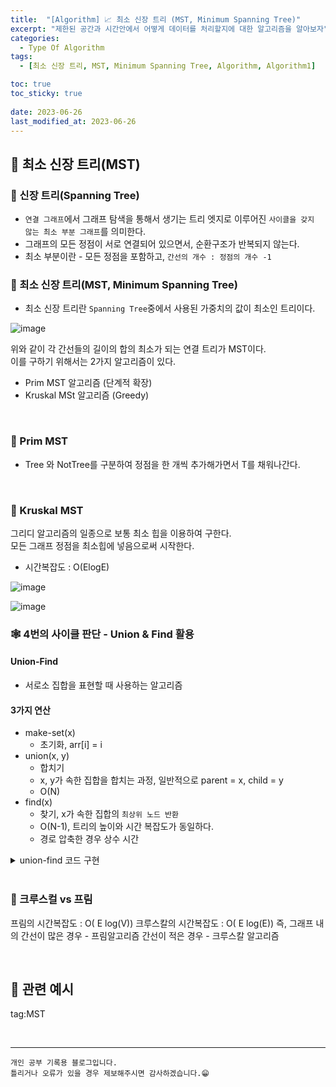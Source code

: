 ```yaml
---
title:  "[Algorithm] 📈 최소 신장 트리 (MST, Minimum Spanning Tree)"
excerpt: "제한된 공간과 시간안에서 어떻게 데이터를 처리할지에 대한 알고리즘을 알아보자"
categories:
  - Type Of Algorithm
tags:
  - [최소 신장 트리, MST, Minimum Spanning Tree, Algorithm, Algorithm1]

toc: true
toc_sticky: true
 
date: 2023-06-26
last_modified_at: 2023-06-26
---
```


## 📖 최소 신장 트리(MST)

### 🍄 신장 트리(Spanning Tree)  

 - `연결 그래프`에서 그래프 탐색을 통해서 생기는 트리 엣지로 이루어진 `사이클을 갖지 않는 최소 부분 그래프`를 의미한다.
 - 그래프의 모든 정점이 서로 연결되어 있으면서, 순환구조가 반복되지 않는다.
 - 최소 부분이란 - 모든 정점을 포함하고, `간선의 개수 : 정점의 개수 -1`  

### 🍄 최소 신장 트리(MST, Minimum Spanning Tree)

- 최소 신장 트리란 `Spanning Tree`중에서 사용된 가중치의 값이 최소인 트리이다.
 
![image](https://github.com/yyechan0602/yyechan0602.github.io/assets/37824506/90704864-fffc-468e-b63b-f3131f99c88c)

위와 같이 각 간선들의 길이의 합의 최소가 되는 연결 트리가 MST이다.  
이를 구하기 위해서는 2가지 알고리즘이 있다.  
 - Prim MST 알고리즘 (단계적 확장)
 - Kruskal MSt 알고리즘 (Greedy)

<br>

### 🍄 Prim MST
 - Tree 와 NotTree를 구분하여 정점을 한 개씩 추가해가면서 T를 채워나간다.

<br>

### 🍄 Kruskal MST

그리디 알고리즘의 일종으로 보통 최소 힙을 이용하여 구한다.  
모든 그래프 정점을 최소힙에 넣음으로써 시작한다.
 - 시간복잡도 : O(ElogE)  

![image](https://github.com/yyechan0602/yyechan0602.github.io/assets/37824506/efb5a825-d7c1-4b4d-93d7-8d50002a22d5)

![image](https://github.com/yyechan0602/yyechan0602.github.io/assets/37824506/d3e17b61-0975-4f31-b267-c509e4340f9b)

### 🕸 4번의 사이클 판단 - Union & Find 활용

#### Union-Find
 - 서로소 집합을 표현할 때 사용하는 알고리즘  

#### 3가지 연산 
 - make-set(x)
   - 초기화, arr[i] = i
 - union(x, y)
   - 합치기
   - x, y가 속한 집합을 합치는 과정, 일반적으로 parent = x, child = y
   - O(N)
 - find(x)
   - 찾기, x가 속한 집합의 `최상위 노드 반환`
   - O(N-1), 트리의 높이와 시간 복잡도가 동일하다.
   - 경로 압축한 경우 상수 시간  


<details>
<summary> union-find 코드 구현 </summary>
<div markdown="1">

```java
#### make(){
  for(int i=0; i < N; i++){
    root[i] = i;
  }
}
```

#### union(x, y)
```java
boolean union(int from, int to){
  int fromRoot = find(from);
  int toRoot = find(to);

  if(fromRoot == toRoot) return false;
  else root[toRoot] = fromRoot;
  return true;
}
```

#### find(x)
```java
int find(int x){
  if(root[x] == x) {
    return x;
  } else{
    return find(root[x]); // 재귀를 이용하는 방식
    return root[x] = find(root[x]);
  }
}
```

</div>
</details>

<br>

### 🍄 크루스컬 vs 프림

프림의 시간복잡도 : O( E log(V))
크루스칼의 시간복잡도 : O( E log(E))
즉, 그래프 내의 간선이 많은 경우 - 프림알고리즘
간선이 적은 경우 - 크루스칼 알고리즘

<br>

## 🔗 관련 예시


tag:MST


<br>


***
    개인 공부 기록용 블로그입니다.
    틀리거나 오류가 있을 경우 제보해주시면 감사하겠습니다.😁